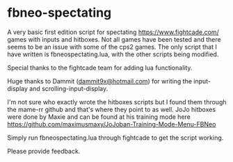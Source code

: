 # fbneo-spectating
A very basic first edition script for spectating https://www.fightcade.com/ games with inputs and hitboxes. 
Not all games have been tested and there seems to be an issue with some of the cps2 games.
The only script that I have written is fbneospectating.lua, with the other scripts being modified.

Special thanks to the fightcade team for adding lua functionality.

Huge thanks to Dammit (dammit9x@hotmail.com) for writing the input-display and scrolling-input-display.

I'm not sure who exactly wrote the hitboxes scripts but I found them through the mame-rr github and that's where they point to as well.
JoJo hitboxes were done by Maxie and can be found at his training mode here https://github.com/maximusmaxy/JoJoban-Training-Mode-Menu-FBNeo

Simply run fbneospectating.lua through fightcade to get the script working.

Please provide feedback.
